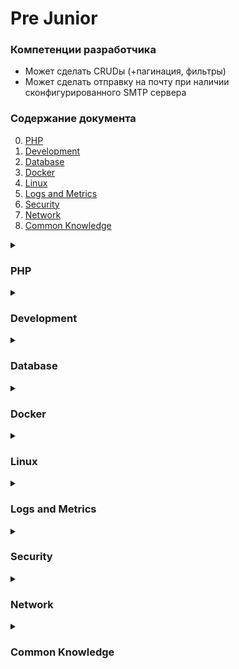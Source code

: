 # Pre Junior

### Компетенции разработчика

- Может сделать CRUDы (+пагинация, фильтры)
- Может сделать отправку на почту при наличии сконфигурированного SMTP сервера

### Содержание документа

0. [PHP](#php)
1. [Development](#development)
1. [Database](#database)
1. [Docker](#docker)
1. [Linux](#linux)
1. [Logs and Metrics](#logs-and-metrics)
1. [Security](#security)
1. [Network](#network)
1. [Common Knowledge](#common-knowledge)

<details>

<summary>

### PHP

</summary>

- Отличия php7 от php8

- Типы данных

- TypeHinting, strict mode

- Строгое и нестрогое сравнение

- Работа с ссылками

- Copy-on-write

- Область видимости переменной

- Модификаторы доступа

- Магические методы

- Autoloader

- Composer

- XDebug

- Rest API

- Инкапсуляция/наследование/полиморфизм

- Абстрактные классы/методы

- Авторизация и аутентификация
(Различия. Авторизация через сессию и через jwt token. Basic Auth)

- Как забрать результат PUT в php 

- Как работает автозагрузка классов в пхп?

- Можно ли перебить автозагрузчик классов в пхп?

- Магические методы у пхп?

- Чем отличается класс от объекта?

- Когда вызывается деструктор?

-  Как указать, что метод возвращает определенный тип?

- Зачем нужен composer.json?

-  Нужно ли комитить composer.lock?

- Как получить первый символ строки в пхп? А в случаях с юникодом?


</details>


<details>

<summary>

### Development

</summary>

1. Принципы разработки 

    - Понимание принципов SOLID

    - Kiss

    - Dry

    - YAGNI

1. Архитектурные шаблоны 

    - Шаблон MVC 
        > Самый старый и достаточно распространённый шаблон проектирования приложения, разделяющий UI от логики приложения.

1. [Типы приложения](https://dou.ua/forums/topic/31720/)
    > Существует разделение приложения по способу генерации UI.
    
    - MPA (Multi-Page Application)
        > Классический тип приложения, с несколькими страницами генерируемыми на back-end для создания UI.
    
    - SPA (Single Page Application)
        > Общее название типа приложения когда приложение живёт в браузере и ходит за данными на сервер. Может быть как SSG, SSR, CSR или любое их сочетание.

1. Тестирование. 

    - Unit тестирование 
        > Тестирование отдельных (в том числе отдельных друг от друга) частей продукта, обычно отдельных функций/методов.
        > Unit-тесты так же несут ещё одну цель - проверка архитектуры вашей реализации.
        > Как правило, если у вас не получается написать unit-тест на функцию/метод, не вовлекая сторонние компоненты приложения
        > то возможно стоит пересмотреть архитектуру. Хорошее Unit-тестирование ведёт к хорошей инверсии контроля (IoC, см. выше)

</details>


<details>

<summary>

### Database

</summary>

1. Реляционные базы данных MySQL/Postgres/и т.д

- Базовый синтаксис запросов `SELECT`/`INSERT`/`UPDATE`/`DELETE`

- Создание и модификация таблиц 

- Типы колонок таблиц их назначение и различие

- Создание и применение `ALTER` запросов

- Объединение таблиц `LEFT JOIN`, `RIGHT JOIN`, `INNER JOIN`, `OUTER JOIN`, `JOIN`

- Группировка данных через `GROUP BY`

- Фильтрация после группировки. 

- Функции работы с группами `MAX`/`MIN`/`AVG`/и т.д

- Понимание и назначение внешних ключей (foreign key)

- Какие особенности у prepared statement?

- Что такое транзакция?

- Какие команды есть у транзакции?

- Принцип работы HAVING. Можно на примере SQL-запроса и пояснить как работает

</details>


<details>

<summary>

### Docker

</summary>

Docker, docker-compose, docker compose

- commands: `build`, `up`, `down`, `stop`, `rm`, `ps`, `create `, `run`, 

Быть способным добавить в связку нужный контейнер, сконфигурировать его, написать простой докер образ (к имаджу добавить composer, набор библиотек, нужные права, файлы, запуск скриптов на старте)

Уметь писать Makefile или Task.yaml

</details>


<details>

<summary>

### Linux

</summary>

1. Установка пакетов и обновление системы через `apt`/`apt-get` в Ubuntu/Debian и `apk` в Alpine. 

1. Базовые навыки в `bash` (улучшенный `sh` aka `shell`). 

    - Базовые команды для работы с файловой системой `cd`, `cp`, `rm`, `chmod`, `ls`, `echo`, `pwd`, `apt`, `find`, `cat`, `tail`, `mv`, `mkdir`, `which`

    - [Консольные редакторы vim, nano.](https://basis.gnulinux.pro/ru/latest/basis/10/10._Текстовые_редакторы_nano_и_vi.html) Открыть файл, внести изменения, сохранить. 
        > Редактирование файла из консоли не такая редкость. Кстати, чтобы выйти из vim: esc, напечатайте `:q!`, enter.

    - Консольный файловый менеджер `mc`. 

    - Потоки, перенаправление потоков > >> <  (2>&1)
        > Куда писать вывод, а куда ошибки, помогут указать эти операции.
    
    - Понимание описания доступов вида --xr-xrwx и 0137 (восьмеричная) у файлов и директорий

1. [Пользователи](https://gitlab.com/doatta/gnu-linux-rhcsa/-/blob/master/19.%20Пользователи.md) 

    - Пользователь `root`. 
        > По сути это админ системы. Избегайте использование root (даже в контейнерах) так как доступ к root даёт доступ ко всей системе, о чем мечтают все зловреды.
    
    - Супер пользователь, команды [su](https://gitlab.com/doatta/gnu-linux-rhcsa/-/blob/master/17.%20su.md) и [sudo](https://gitlab.com/doatta/gnu-linux-rhcsa/-/blob/master/18.%20sudo.md). 
        > Никто не даст вам root на проде, но вполне можете иметь "привилегированного" пользователя, который умеет в `sudo`.

1. Ссылки на файловой системе. 

    - Symlink (aka символическая ссылка). 
        > Самый распространённый вид ссылки. Повсеместно используется в Linux да и пакетных менеджерах разных языков. Вы тоже будете это использовать.

1. [SSH](https://ru.wikipedia.org/wiki/SSH). 
    > Самый доступный способ запустить `shell` на удалённой машине это использовать SSH. Используется повсеместно.

    - Генерация собственного ssh-rsa ключа через `ssh-keygen`. 
        > Без него вы не попадёте на хосты по SSH.

    - Использование публичного ssh-rsa ключа для входа на удалённую машину (используйте второй контейнер с Linux). 

</details>


<details>

<summary>

### Logs and Metrics

</summary>

- использование разных уровней логирования

</details>


<details>

<summary>

### Security

</summary>

1. [Виды атак и уязвимостей](https://docs.wallarm.ru/attacks-vulns-list/) 

    - Инъекции (например SQL-инъекции) 

    - CSRF атака

</details>


<details>

<summary>

### Network

</summary>


- HTTP
    - (PUT, PATCH, GET, POST, DELETE, OPTIONS. в каких случаях какой использовать, отличия, особенности)

    - DNS

    - Cookie

    - Headers

- Что такое CORS-политика

- Как выглядит HTTP - запрос, из чего он состоит

- Статусы ответов

- Web сервера

    - [Nginx](https://nginx.org). 
        > Самый распространённый Web-сервер. Вероятность натолкнуться на него во время разработки web-приложения - высока.
        
        - [Ознакомление с базовыми возможностями](https://nginx.org/ru/docs/beginners_guide.html) 

        - Написание простых локаций в `/etc/nginx/nginx.conf` раздачи файлов 

        - HTTP, FastCGI проксирование 
    
    - [Apache httpd](https://httpd.apache.org/). 
        > Один из старых, но активно использующихся Web-серверов широкого профиля. 
        > Хоть он уже и уступает nginx-у в популярности, но столкнуться с ним в проекта есть всё так же легко. 

</details>


<details>

<summary>

### Common Knowledge

</summary>

1. Git

- commands: `fetch`, `pull`, `push`, `commit`, `add`, `log`, `merge`, `checkout`

- Формирование commit message

- Чем отличается merge от cherry pick

1. Форматы хранения и передачи данных

    - Текстовые. 
        > Текстовые форматы используются так же для хранения конфигурации приложений

        - JSON

        - YAML

        - XML


</details>
